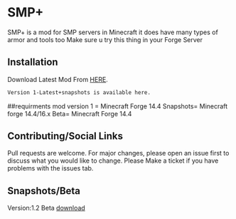 # SMP+

SMP+ is a mod for SMP servers in Minecraft
it does have many types of armor and tools too
Make sure u try this thing in your Forge Server
## Installation

Download Latest Mod From [HERE](https://drive.google.com/u/0/uc?id=1z0Tj3BzpfOOOFTwEXgYxikQkyryuAyKW&export=download).

```bash
Version 1-Latest+snapshots is available here.
```
##requirments
mod version 1 = Minecraft Forge 14.4
Snapshots= Minecraft forge 14.4/16.x
Beta= Minecraft Forge 14.4
## Contributing/Social Links

Pull requests are welcome. For major changes, please open an issue first to discuss what you would like to change.
Please Make a ticket if you have problems with the issues tab.

## Snapshots/Beta
Version:1.2 Beta
[download](https://drive.google.com/u/0/uc?id=1z0Tj3BzpfOOOFTwEXgYxikQkyryuAyKW&export=download)
